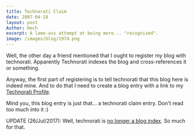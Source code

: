 ```yaml
---
title: Technorati Claim
date: 2007-04-18
layout: post
Author: Hech
excerpt: A lame-ass attempt at being more... "recognized".
image: /images/blog/1974.png
---
```


Well, the other day a friend mentioned that I ought to register my blog with technorati. Apparently Technorati indexes the blog and cross-references it or something.


Anyway, the first part of registering is to tell technorati that this blog here is indeed mine. And to do that I need to create a blog entry with a link to my <a rel="me" href="http://technorati.com/claim/pc65n4emfg">Technorati Profile</a>.


Mind you, this blog entry is just that... a technorati claim entry. Don't read too much into it :)


UPDATE (26/Jul/2017): Well, technorati is <a href="http://searchengineland.com/rip-technorati-blog-search-rankings-popular-blog-tools-sunset-195186">no longer a blog index</a>. So much for that.
